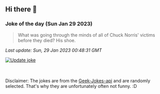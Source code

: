## Hi there 👋

### Joke of the day (Sun Jan 29 2023)
<!-- joke -->
>What was going through the minds of all of Chuck Norris' victims before they died? His shoe.
<!-- /joke -->

*Last update: Sun, 29 Jan 2023 00:48:31 GMT*

[![Update joke](https://github.com/nclskfm/nclskfm/actions/workflows/joke.yml/badge.svg)](https://github.com/nclskfm/nclskfm/actions/workflows/joke.yml)

<br><br>
Disclaimer: The jokes are from the [Geek-Jokes-api](https://github.com/sameerkumar18/geek-joke-api) and are randomly selected. That's why they are unfortunately often not funny. :D
